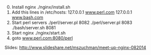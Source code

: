 
0) Install nginx
	./nginx/install.sh
1)  Add this lines in /etc/hosts:
		127.0.0.1  www.perl.com
		127.0.0.1  www.bash.com
3) Start perl servers
	./perl/server.pl 8082
	./perl/server.pl 8083
 	./bash/server.sh 8081
4) Start nginx
	./nginx/start.sh
5) goto www.perl.com:8080/perl

Slides: http://www.slideshare.net/mszuchman/meet-up-nginx-082014
